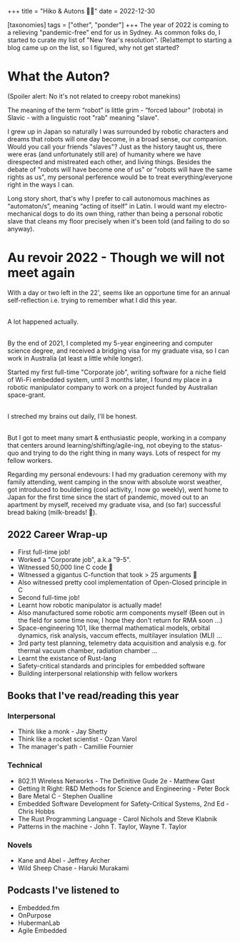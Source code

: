 +++
title = "Hiko & Autons 🌱🤖"
date = 2022-12-30

[taxonomies]
tags = ["other", "ponder"]
+++
The year of 2022 is coming to a relieving "pandemic-free" end for us in Sydney. As common folks do, I started to curate my list of "New Year's resolution". (Re)attempt to starting a blog came up on the list, so I figured, why not get started?

<!-- more -->

# What the Auton?
(Spoiler alert: No it's not related to creepy robot manekins)

The meaning of the term “robot” is little grim - “forced labour” (robota) in Slavic - with a linguistic root "rab" meaning "slave".

I grew up in Japan so naturally I was surrounded by robotic characters and dreams that robots will one day become, in a broad sense, our companion. Would you call your friends "slaves"? Just as the history taught us, there were eras (and unfortunately still are) of humanity where we have direspected and mistreated each other, and living things. Besides the debate of "robots will have become one of us" or "robots will have the same rights as us", my personal perference would be to treat everything/everyone right in the ways I can.

Long story short, that's why I prefer to call autonomous machines as “automaton/s”, meaning “acting of itself” in Latin. I would want my electro-mechanical dogs to do its own thing, rather than being a personal robotic slave that cleans my floor precisely when it's been told (and failing to do so anyway).

# Au revoir 2022 - Though we will not meet again
With a day or two left in the 22', seems like an opportune time for an annual self-reflection i.e. trying to remember what I did this year.

<br />
A lot happened actually.
<br /><br />

By the end of 2021, I completed my 5-year engineering and computer science degree, and received a bridging visa for my graduate visa, so I can work in Australia (at least a little while longer).

Started my first full-time "Corporate job", writing software for a niche field of Wi-Fi embedded system, until 3 months later, I found my place in a robotic manipulator company to work on a project funded by Australian space-grant.

<br />
I streched my brains out daily, I'll be honest.
<br /><br />

But I got to meet many smart & enthusiastic people, working in a company that centers around learning/shifting/agile-ing, not obeying to the status-quo and trying to do the right thing in many ways. Lots of respect for my fellow workers.

Regarding my personal endevours: I had my graduation ceremony with my family attending, went camping in the snow with absolute worst weather, got introduced to bouldering (cool activity, I now go weekly), went home to Japan for the first time since the start of pandemic, moved out to an apartment by myself, received my graduate visa, and (so far) successful bread baking (milk-breads! 🍞).

## 2022 Career Wrap-up

* First full-time job!
* Worked a "Corporate job", a.k.a "9-5".
* Witnessed 50,000 line C code 💩
* Witnessed a gigantus C-function that took > 25 arguments 🦕
* Also witnessed pretty cool implementation of Open-Closed principle in C
* Second full-time job!
* Learnt how robotic manipulator is actually made!
* Also manufactured some robotic arm components myself (Been out in the field for some time now, I hope they don't return for RMA soon ...)
* Space-engineering 101, like thermal mathematical models, orbital dynamics, risk analysis, vaccum effects, multilayer insulation (MLI) ...
* 3rd party test planning, telemetry data acquisition and analysis e.g. for thermal vacuum chamber, radiation chamber ...
* Learnt the existance of Rust-lang
* Safety-critical standards and principles for embedded software
* Building interpersonal relationship with fellow workers


## Books that I've read/reading this year

### Interpersonal
- Think like a monk - Jay Shetty
- Think like a rocket scientist - Ozan Varol
- The manager's path - Camillie Fournier

### Technical
- 802.11 Wireless Networks - The Definitive Gude 2e - Matthew Gast
- Getting It Right: R&D Methods for Science and Engineering - Peter Bock
- Bare Metal C - Stephen Oualline
- Embedded Software Development for Safety-Critical Systems, 2nd Ed - Chris Hobbs
- The Rust Programming Language - Carol Nichols and Steve Klabnik
- Patterns in the machine - John T. Taylor, Wayne T. Taylor

### Novels
- Kane and Abel - Jeffrey Archer
- Wild Sheep Chase - Haruki Murakami

## Podcasts I've listened to
- Embedded.fm
- OnPurpose
- HubermanLab
- Agile Embedded
